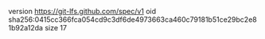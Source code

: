 version https://git-lfs.github.com/spec/v1
oid sha256:0415cc366fca054cd9c3df6de4973663ca460c79181b51ce29bc2e81b92a12da
size 17
